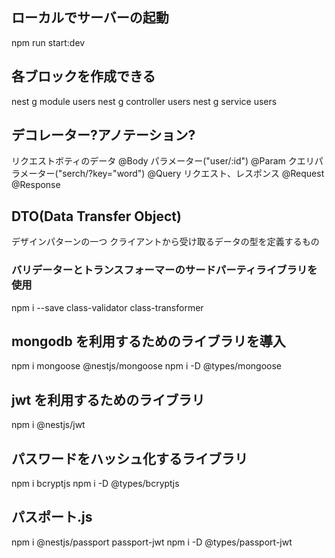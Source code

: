 ## ローカルでサーバーの起動

npm run start:dev

## 各ブロックを作成できる

nest g module users
nest g controller users
nest g service users

## デコレーター?アノテーション?

リクエストボティのデータ
@Body
パラメーター("user/:id")
@Param
クエリパラメーター("serch/?key="word")
@Query
リクエスト、レスポンス
@Request
@Response

## DTO(Data Transfer Object)

デザインパターンの一つ
クライアントから受け取るデータの型を定義するもの

### バリデーターとトランスフォーマーのサードパーティライブラリを使用

npm i --save class-validator class-transformer

## mongodb を利用するためのライブラリを導入

npm i mongoose @nestjs/mongoose
npm i -D @types/mongoose

## jwt を利用するためのライブラリ

npm i @nestjs/jwt

## パスワードをハッシュ化するライブラリ

npm i bcryptjs
npm i -D @types/bcryptjs

## パスポート.js

npm i @nestjs/passport passport-jwt
npm i -D @types/passport-jwt